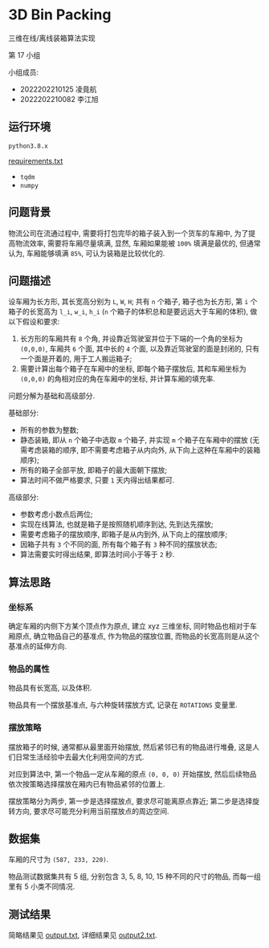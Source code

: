 # 3D Bin Packing

三维在线/离线装箱算法实现

第 17 小组

小组成员:

- 2022202210125 凌竟航
- 2022202210082 李江旭

## 运行环境

`python3.8.x`

[requirements.txt](requirements.txt)

- `tqdm`
- `numpy`

## 问题背景

物流公司在流通过程中, 需要将打包完毕的箱子装入到一个货车的车厢中, 为了提高物流效率, 需要将车厢尽量填满, 显然, 车厢如果能被 `100%` 填满是最优的, 但通常认为, 车厢能够填满 `85%`, 可认为装箱是比较优化的.

## 问题描述

设车厢为长方形, 其长宽高分别为 `L`, `W`, `H`; 共有 `n` 个箱子, 箱子也为长方形, 第 `i` 个箱子的长宽高为 `l_i`, `w_i`, `h_i` (`n` 个箱子的体积总和是要远远大于车厢的体积), 做以下假设和要求:

1. 长方形的车厢共有 `8` 个角, 并设靠近驾驶室并位于下端的一个角的坐标为 `(0,0,0)`, 车厢共 `6` 个面, 其中长的 `4` 个面, 以及靠近驾驶室的面是封闭的, 只有一个面是开着的, 用于工人搬运箱子;
2. 需要计算出每个箱子在车厢中的坐标, 即每个箱子摆放后, 其和车厢坐标为 `(0,0,0)` 的角相对应的角在车厢中的坐标, 并计算车厢的填充率.

问题分解为基础和高级部分.

基础部分:

- 所有的参数为整数;
- 静态装箱, 即从 `n` 个箱子中选取 `m` 个箱子, 并实现 `m` 个箱子在车厢中的摆放 (无需考虑装箱的顺序, 即不需要考虑箱子从内向外, 从下向上这种在车厢中的装箱顺序);
- 所有的箱子全部平放, 即箱子的最大面朝下摆放;
- 算法时间不做严格要求, 只要 `1` 天内得出结果都可.

高级部分:

- 参数考虑小数点后两位;
- 实现在线算法, 也就是箱子是按照随机顺序到达, 先到达先摆放;
- 需要考虑箱子的摆放顺序, 即箱子是从内到外, 从下向上的摆放顺序;
- 因箱子共有 `3` 个不同的面, 所有每个箱子有 `3` 种不同的摆放状态;
- 算法需要实时得出结果, 即算法时间小于等于 `2` 秒.

## 算法思路

### 坐标系

确定车厢的内侧下方某个顶点作为原点, 建立 xyz 三维坐标, 同时物品也相对于车厢原点, 确立物品自己的基准点, 作为物品的摆放位置, 而物品的长宽高则是从这个基准点的延伸方向.

### 物品的属性

物品具有长宽高, 以及体积.

物品具有一个摆放基准点, 与六种旋转摆放方式, 记录在 `ROTATIONS` 变量里.

### 摆放策略

摆放箱子的时候, 通常都从最里面开始摆放, 然后紧邻已有的物品进行堆叠, 这是人们日常生活经验中去最大化利用空间的方式.

对应到算法中, 第一个物品一定从车厢的原点 `(0, 0, 0)` 开始摆放, 然后后续物品依次按策略选择摆放在厢内已有物品紧邻的位置上.

摆放策略分为两步, 第一步是选择摆放点, 要求尽可能离原点靠近; 第二步是选择旋转方向, 要求尽可能充分利用当前摆放点的周边空间.

## 数据集

车厢的尺寸为 `(587, 233, 220)`.

物品测试数据集共有 5 组, 分别包含 3, 5, 8, 10, 15 种不同的尺寸的物品, 而每一组里有 5 小类不同情况.

## 测试结果

简略结果见 [output.txt](output.txt), 详细结果见 [output2.txt](output2.txt).
